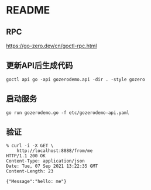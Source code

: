 # README

## RPC
https://go-zero.dev/cn/goctl-rpc.html


## 更新API后生成代码

`goctl api go -api gozerodemo.api -dir . -style gozero`

## 启动服务

`go run gozerodemo.go -f etc/gozerodemo-api.yaml`

## 验证

```
% curl -i -X GET \
    http://localhost:8888/from/me 
HTTP/1.1 200 OK
Content-Type: application/json
Date: Tue, 07 Sep 2021 13:22:35 GMT
Content-Length: 23

{"Message":"hello: me"} 
```